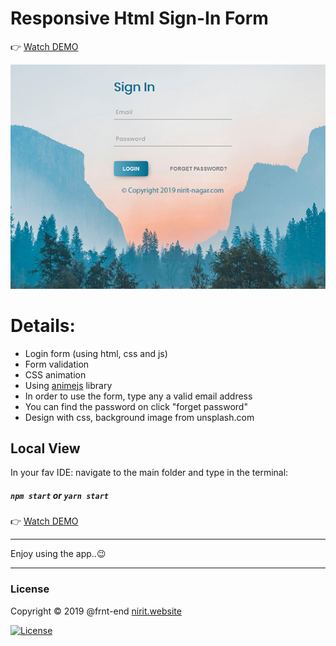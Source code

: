 
# Responsive Html Sign-In Form

👉 [Watch DEMO](https://frnt-end.github.io/JS-Login-Form/)

![Login Form](<images/ps.jpg> "JS Login Form")


# Details:
* Login form (using html, css and js)
* Form validation
* CSS animation
* Using [animejs](https://animejs.com) library
* In order to use the form, type any a valid email address
* You can find the password on click "forget password"
* Design with css, background image from unsplash.com


##  Local View

In your fav IDE: navigate to the main folder and type in the terminal:
##### `npm start` or  `yarn start`

👉 [Watch DEMO](https://frnt-end.github.io/JS-Login-Form/)

***
Enjoy using the app..😉
***

### License

Copyright © 2019 @frnt-end
[nirit.website](https://nirit.website)

[![License](https://img.shields.io/badge/License-Apache%202.0-blue.svg)](https://opensource.org/licenses/Apache-2.0)